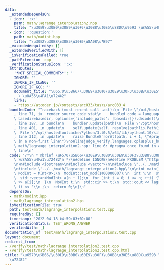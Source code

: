 ```yaml
---
data:
  _extendedDependsOn:
  - icon: ':x:'
    path: math/lagrange_interpolation2.hpp
    title: "\u30E9\u30B0\u30E9\u30F3\u30B8\u30E5\u88DC\u9593 \u8A55\u4FA1\u72482"
  - icon: ':question:'
    path: math/modint.hpp
    title: "\u30E2\u30B8\u30E5\u30E9\u8A08\u7B97"
  _extendedRequiredBy: []
  _extendedVerifiedWith: []
  _isVerificationFailed: true
  _pathExtension: cpp
  _verificationStatusIcon: ':x:'
  attributes:
    '*NOT_SPECIAL_COMMENTS*': ''
    IGNORE: ''
    IGNORE_IF_CLANG: ''
    IGNORE_IF_GCC: ''
    document_title: "\u6570\u5B66/\u30E9\u30B0\u30E9\u30F3\u30B8\u30E5\u88DC\u9593\
      \ \u8A55\u4FA1\u72482"
    links:
    - https://atcoder.jp/contests/arc033/tasks/arc033_4
  bundledCode: "Traceback (most recent call last):\n  File \"/opt/hostedtoolcache/Python/3.10.5/x64/lib/python3.10/site-packages/onlinejudge_verify/documentation/build.py\"\
    , line 71, in _render_source_code_stat\n    bundled_code = language.bundle(stat.path,\
    \ basedir=basedir, options={'include_paths': [basedir]}).decode()\n  File \"/opt/hostedtoolcache/Python/3.10.5/x64/lib/python3.10/site-packages/onlinejudge_verify/languages/cplusplus.py\"\
    , line 187, in bundle\n    bundler.update(path)\n  File \"/opt/hostedtoolcache/Python/3.10.5/x64/lib/python3.10/site-packages/onlinejudge_verify/languages/cplusplus_bundle.py\"\
    , line 401, in update\n    self.update(self._resolve(pathlib.Path(included), included_from=path))\n\
    \  File \"/opt/hostedtoolcache/Python/3.10.5/x64/lib/python3.10/site-packages/onlinejudge_verify/languages/cplusplus_bundle.py\"\
    , line 312, in update\n    raise BundleErrorAt(path, i + 1, \"#pragma once found\
    \ in a non-first line\")\nonlinejudge_verify.languages.cplusplus_bundle.BundleErrorAt:\
    \ math/lagrange_interpolation2.hpp: line 6: #pragma once found in a non-first\
    \ line\n"
  code: "/*\n * @brief \u6570\u5B66/\u30E9\u30B0\u30E9\u30F3\u30B8\u30E5\u88DC\u9593\
    \ \u8A55\u4FA1\u72482\n */\n#define IGNORE\n#define PROBLEM \"https://atcoder.jp/contests/arc033/tasks/arc033_4\"\
    \n\n#include <iostream>\n#include <vector>\n\n#include \"../../math/modint.hpp\"\
    \n#include \"../../math/lagrange_interpolation2.hpp\"\n\nint main() {\n  using\
    \ ModInt = MInt<0>;\n  ModInt::set_mod(1000000007);\n  int n;\n  std::cin >> n;\n\
    \  std::vector<ModInt> a(n + 1);\n  for (int i = 0; i <= n; ++i) {\n    std::cin\
    \ >> a[i];\n  }\n  ModInt t;\n  std::cin >> t;\n  std::cout << lagrange_interpolation(a,\
    \ t) << '\\n';\n  return 0;\n}\n"
  dependsOn:
  - math/modint.hpp
  - math/lagrange_interpolation2.hpp
  isVerificationFile: true
  path: test/math/lagrange_interpolation2.test.cpp
  requiredBy: []
  timestamp: '2022-04-18 04:59:03+09:00'
  verificationStatus: TEST_WRONG_ANSWER
  verifiedWith: []
documentation_of: test/math/lagrange_interpolation2.test.cpp
layout: document
redirect_from:
- /verify/test/math/lagrange_interpolation2.test.cpp
- /verify/test/math/lagrange_interpolation2.test.cpp.html
title: "\u6570\u5B66/\u30E9\u30B0\u30E9\u30F3\u30B8\u30E5\u88DC\u9593 \u8A55\u4FA1\
  \u72482"
---
```

